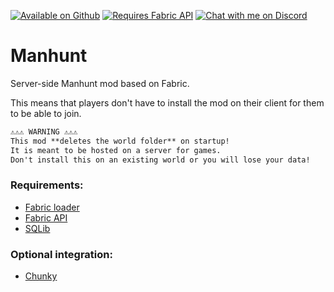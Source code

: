 ﻿[![Available on Github](https://cdn.jsdelivr.net/npm/@intergrav/devins-badges@2/assets/cozy/available/github_vector.svg)](https://github.com/Libreh/Manhunt)
[![Requires Fabric API](https://cdn.jsdelivr.net/npm/@intergrav/devins-badges@2/assets/cozy/requires/fabric-api_vector.svg)](https://modrinth.com/mod/fabric-api)
[![Chat with me on Discord](https://cdn.jsdelivr.net/npm/@intergrav/devins-badges@2/assets/cozy/social/discord-singular_vector.svg)](https://discord.gg/hdWw7SQpwf)

# Manhunt
Server-side Manhunt mod based on Fabric.

This means that players don't have to install the mod
on their client for them to be able to join.

```txt
⚠️⚠️⚠️ WARNING ⚠️⚠️⚠️
This mod **deletes the world folder** on startup!
It is meant to be hosted on a server for games.
Don't install this on an existing world or you will lose your data!

```

### Requirements:
- [Fabric loader](https://fabricmc.net/use/installer/)
- [Fabric API](https://modrinth.com/mod/fabric-api)
- [SQLib](https://modrinth.com/plugin/sqlib)

### Optional integration:
- [Chunky](https://modrinth.com/plugin/chunky)
